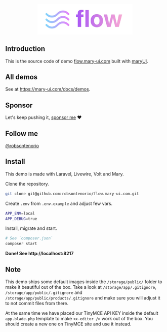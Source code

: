 <p align="center"><img width="300" src="public/images/flow2.png"></p>

## Introduction

This is the source code of demo [flow.mary-ui.com](https://flow.mary-ui.com) built with [maryUI](https://mary-ui.com).

## All demos

See at https://mary-ui.com/docs/demos.

## Sponsor

Let's keep pushing it, [sponsor me](https://github.com/sponsors/robsontenorio) ❤️

## Follow me

[@robsontenorio](https://twitter.com/robsontenorio)

## Install

This demo is made with Laravel, Livewire, Volt and Mary.

Clone the repository.

```bash
git clone git@github.com:robsontenorio/flow.mary-ui.com.git
```

Create `.env` from `.env.example` and adjust few vars.

```bash
APP_ENV=local
APP_DEBUG=true
```

Install, migrate and start.

```bash
# See `composer.json`
composer start
```

**Done! See http://localhost:8217**

## Note

This demo ships some default images inside the `/storage/public/` folder to make it beautiful out of the box.
Take a look at `/storage/app/.gitignore`, `/storage/app/public/.gitignore` and `/storage/app/public/products/.gitignore` and make sure you will adjust it to not commit files from
there.

At the same time we have placed our TinyMCE API KEY inside the default `app.blade.php`  template to make `<x-editor />` work out of the box. You should create a new one on TinyMCE
site and use it
instead.
